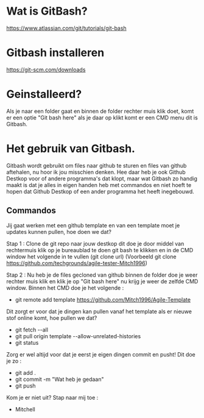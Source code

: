 # Wat is GitBash?

https://www.atlassian.com/git/tutorials/git-bash


# Gitbash installeren

https://git-scm.com/downloads

# Geinstalleerd? 

Als je naar een folder gaat en binnen de folder rechter muis klik doet, komt er een optie 
"Git bash here" als je daar op klikt komt er een CMD menu dit is Gitbash.

# Het gebruik van Gitbash.

Gitbash wordt gebruikt om files naar github te sturen en files van github aftehalen, nu hoor ik 
jou misschien denken. Hee daar heb je ook Github Destkop voor of andere programma's dat klopt,
maar wat Gitbash zo handig maakt is dat je alles in eigen handen heb met commandos en niet hoeft
te hopen dat Github Destkop of een ander programma het heeft inegebouwd.

## Commandos

Jij gaat werken met een github template en van een template moet je updates kunnen pullen,
hoe doen we dat? 

Stap 1 : Clone de git repo naar jouw destkop dit doe je door middel van rechtermuis klik op je
bureaublad te doen git bash te klikken en in de CMD window het volgende in te vullen 
(git clone url) (Voorbeeld git clone https://github.com/techgrounds/agile-tester-Mitch1996)

Stap 2 : Nu heb je de files gecloned van github binnen de folder doe je weer rechter muis klik
en klik je op "Git bash here" nu krijg je weer de zelfde CMD window. Binnen het CMD doe je het volgende :

* git remote add template https://github.com/Mitch1996/Agile-Template

Dit zorgt er voor dat je dingen kan pullen vanaf het template als er nieuwe stof online komt,
hoe pullen we dat?

* git fetch --all
* git pull origin template --allow-unrelated-histories
* git status

Zorg er wel altijd voor dat je eerst je eigen dingen commit en pusht! Dit doe je zo : 

* git add .
* git commit -m "Wat heb je gedaan"
* git push

Kom je er niet uit? Stap naar mij toe :

- Mitchell